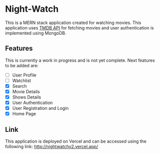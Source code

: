 # Night-Watch

This is a MERN stack application created for watching movies.
This application uses [TMDB API](https://www.themoviedb.org/) for fetching movies and user authentication is implemented using MongoDB.

## Features

This is currently a work in progress and is not yet complete.
Next features to be added are:

- [ ] User Profile
- [ ] Watchlist
- [x] Search
- [x] Movie Details
- [x] Shows Details
- [x] User Authentication
- [x] User Registration and Login
- [x] Home Page

<!-- ## Preview -->

## Link

This application is deployed on Vercel and can be accessed using the following link: http://nightwatchv2.vercel.app/
